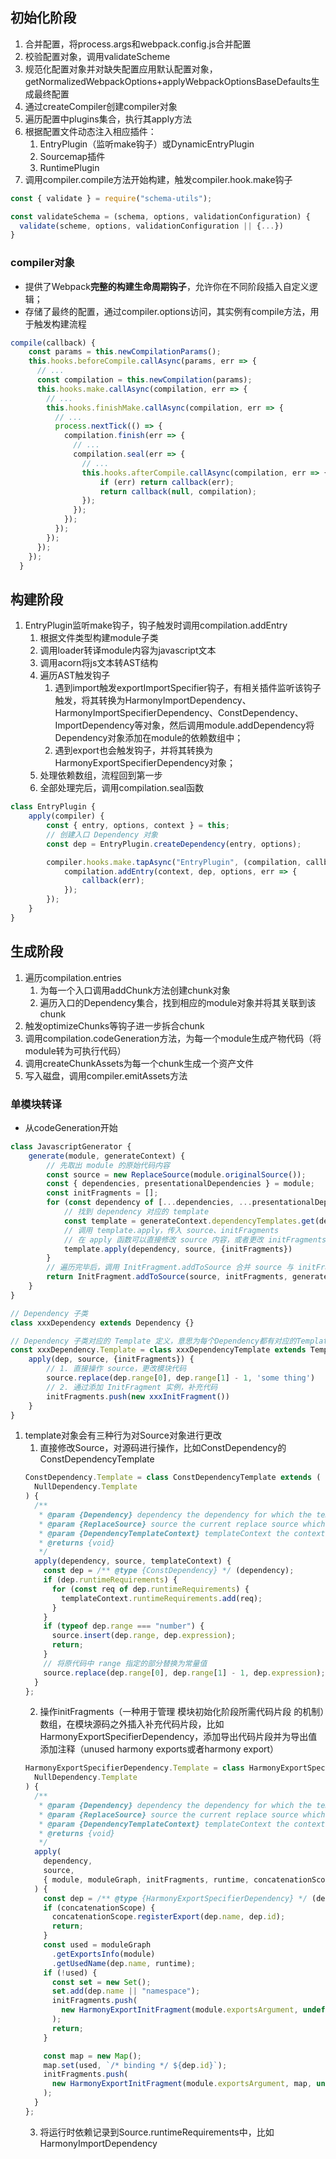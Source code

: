 ## 初始化阶段

1. 合并配置，将process.args和webpack.config.js合并配置
2. 校验配置对象，调用validateScheme
3. 规范化配置对象并对缺失配置应用默认配置对象，getNormalizedWebpackOptions+applyWebpackOptionsBaseDefaults生成最终配置
4. 通过createCompiler创建compiler对象
5. 遍历配置中plugins集合，执行其apply方法
6. 根据配置文件动态注入相应插件：
   1. EntryPlugin（监听make钩子）或DynamicEntryPlugin
   2. Sourcemap插件
   3. RuntimePlugin
7. 调用compiler.compile方法开始构建，触发compiler.hook.make钩子

```javascript
const { validate } = require("schema-utils");

const validateSchema = (schema, options, validationConfiguration) {
  validate(scheme, options, validationConfiguration || {...})
}
```

### compiler对象

- 提供了Webpack**完整的构建生命周期钩子**，允许你在不同阶段插入自定义逻辑；
- 存储了最终的配置，通过compiler.options访问，其实例有compile方法，用于触发构建流程

```javascript
compile(callback) {
    const params = this.newCompilationParams();
    this.hooks.beforeCompile.callAsync(params, err => {
      // ...
      const compilation = this.newCompilation(params);
      this.hooks.make.callAsync(compilation, err => {
        // ...
        this.hooks.finishMake.callAsync(compilation, err => {
          // ...
          process.nextTick(() => {
            compilation.finish(err => {
              // ...
              compilation.seal(err => {
                // ...
                this.hooks.afterCompile.callAsync(compilation, err => {
                    if (err) return callback(err);
                    return callback(null, compilation);
                });
              });
            });
          });
        });
      });
    });
  }

```

## 构建阶段

1. EntryPlugin监听make钩子，钩子触发时调用compilation.addEntry
   1. 根据文件类型构建module子类
   2. 调用loader转译module内容为javascript文本
   3. 调用acorn将js文本转AST结构
   4. 遍历AST触发钩子
      1. 遇到import触发exportImportSpecifier钩子，有相关插件监听该钩子触发，将其转换为HarmonyImportDependency、HarmonyImportSpecifierDependency、ConstDependency、ImportDependency等对象，然后调用module.addDependency将Dependency对象添加在module的依赖数组中；
      2. 遇到export也会触发钩子，并将其转换为HarmonyExportSpecifierDependency对象；
   5. 处理依赖数组，流程回到第一步
   6. 全部处理完后，调用compilation.seal函数

```javascript
class EntryPlugin {
    apply(compiler) {
        const { entry, options, context } = this;
        // 创建入口 Dependency 对象
        const dep = EntryPlugin.createDependency(entry, options);

        compiler.hooks.make.tapAsync("EntryPlugin", (compilation, callback) => {
            compilation.addEntry(context, dep, options, err => {
                callback(err);
            });
        });
    }
}

```

## 生成阶段

1. 遍历compilation.entries
   1. 为每一个入口调用addChunk方法创建chunk对象
   2. 遍历入口的Dependency集合，找到相应的module对象并将其关联到该chunk
2. 触发optimizeChunks等钩子进一步拆合chunk
3. 调用compilation.codeGeneration方法，为每一个module生成产物代码（将module转为可执行代码）
4. 调用createChunkAssets为每一个chunk生成一个资产文件
5. 写入磁盘，调用compiler.emitAssets方法

### 单模块转译

- 从codeGeneration开始

```js
class JavascriptGenerator {
    generate(module, generateContext) {
        // 先取出 module 的原始代码内容
        const source = new ReplaceSource(module.originalSource());
        const { dependencies, presentationalDependencies } = module;
        const initFragments = [];
        for (const dependency of [...dependencies, ...presentationalDependencies]) {
            // 找到 dependency 对应的 template
            const template = generateContext.dependencyTemplates.get(dependency.constructor);
            // 调用 template.apply，传入 source、initFragments
            // 在 apply 函数可以直接修改 source 内容，或者更改 initFragments 数组，影响后续转译逻辑
            template.apply(dependency, source, {initFragments})
        }
        // 遍历完毕后，调用 InitFragment.addToSource 合并 source 与 initFragments
        return InitFragment.addToSource(source, initFragments, generateContext);
    }
}

// Dependency 子类
class xxxDependency extends Dependency {}

// Dependency 子类对应的 Template 定义，意思为每个Dependency都有对应的Template定义
const xxxDependency.Template = class xxxDependencyTemplate extends Template {
    apply(dep, source, {initFragments}) {
        // 1. 直接操作 source，更改模块代码
        source.replace(dep.range[0], dep.range[1] - 1, 'some thing')
        // 2. 通过添加 InitFragment 实例，补充代码
        initFragments.push(new xxxInitFragment())
    }
}
```
1. template对象会有三种行为对Source对象进行更改
    1. 直接修改Source，对源码进行操作，比如ConstDependency的ConstDependencyTemplate
   ```js
   ConstDependency.Template = class ConstDependencyTemplate extends (
     NullDependency.Template
   ) {
     /**
      * @param {Dependency} dependency the dependency for which the template should be applied
      * @param {ReplaceSource} source the current replace source which can be modified
      * @param {DependencyTemplateContext} templateContext the context object
      * @returns {void}
      */
     apply(dependency, source, templateContext) {
       const dep = /** @type {ConstDependency} */ (dependency);
       if (dep.runtimeRequirements) {
         for (const req of dep.runtimeRequirements) {
           templateContext.runtimeRequirements.add(req);
         }
       }
       if (typeof dep.range === "number") {
         source.insert(dep.range, dep.expression);
         return;
       }
       // 将原代码中 range 指定的部分替换为常量值
       source.replace(dep.range[0], dep.range[1] - 1, dep.expression);
     }
   };
   ```
   2. 操作initFragments（一种用于管理 模块初始化阶段所需代码片段 的机制）数组，在模块源码之外插入补充代码片段，比如HarmonyExportSpecifierDependency，添加导出代码片段并为导出值添加注释（unused harmony exports或者harmony export）
   ```js
   HarmonyExportSpecifierDependency.Template = class HarmonyExportSpecifierDependencyTemplate extends (
     NullDependency.Template
   ) {
     /**
      * @param {Dependency} dependency the dependency for which the template should be applied
      * @param {ReplaceSource} source the current replace source which can be modified
      * @param {DependencyTemplateContext} templateContext the context object
      * @returns {void}
      */
     apply(
       dependency,
       source,
       { module, moduleGraph, initFragments, runtime, concatenationScope }
     ) {
       const dep = /** @type {HarmonyExportSpecifierDependency} */ (dependency);
       if (concatenationScope) {
         concatenationScope.registerExport(dep.name, dep.id);
         return;
       }
       const used = moduleGraph
         .getExportsInfo(module)
         .getUsedName(dep.name, runtime);
       if (!used) {
         const set = new Set();
         set.add(dep.name || "namespace");
         initFragments.push(
           new HarmonyExportInitFragment(module.exportsArgument, undefined, set)
         );
         return;
       }
   
       const map = new Map();
       map.set(used, `/* binding */ ${dep.id}`);
       initFragments.push(
         new HarmonyExportInitFragment(module.exportsArgument, map, undefined)
       );
     }
   };
   ```
   3. 将运行时依赖记录到Source.runtimeRequirements中，比如HarmonyImportDependency
